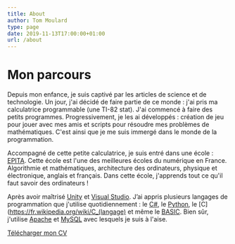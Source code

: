 ```yaml
---
title: About
author: Tom Moulard
type: page
date: 2019-11-13T17:00:00+01:00
url: /about
---
```


# Mon parcours

Depuis mon enfance, je suis captivé par les articles de science et de technologie. Un jour, j'ai décidé de faire partie de ce monde : j'ai pris ma calculatrice programmable (une TI-82 stat). J'ai commencé à faire des petits programmes. Progressivement, je les ai développés : création de jeu pour jouer avec mes amis et scripts pour résoudre mes problèmes de mathématiques. C'est ainsi que je me suis immergé dans le monde de la programmation.

Accompagné de cette petite calculatrice, je suis entré dans une école : [EPITA](http://www.epita.fr/). Cette école est l'une des meilleures écoles du numérique en France. Algorithmie et mathématiques, architecture des ordinateurs, physique et électronique, anglais et français. Dans cette école, j'apprends tout ce qu'il faut savoir des ordinateurs !

Après avoir maîtrisé [Unity](https://unity3d.com/) et [Visual Studio](https://www.visualstudio.com/). J’ai appris plusieurs langages de programmation que j'utilise quotidiennement : le [C#](https://msdn.microsoft.com/en-us/library/67ef8sbd.aspx), le [Python](https://www.python.org/), le [C](https://fr.wikipedia.org/wiki/C_(langage) et même le [BASIC](https://en.wikipedia.org/wiki/TI-BASIC). Bien sûr, j'utilise [Apache](https://httpd.apache.org/) et [MySQL](https://www.mysql.com/) avec lesquels je suis à l'aise.

[Télécharger mon CV](http://tom.moulard.org/assets/tex/cv-fr-tomMOULARD.pdf)
